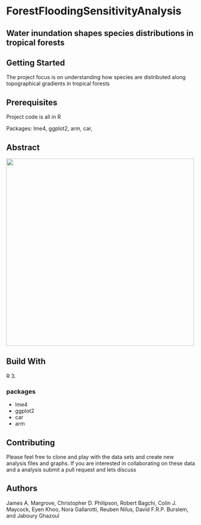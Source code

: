 
<h1>ForestFloodingSensitivityAnalysis</h1>
<h2>Water inundation shapes species distributions in tropical forests<h2>

  
<h2> Getting Started </h2>
<p>The project focus is on understanding how species are distributed along topographical gradients in tropical forests </p>

<h2>Prerequisites</h2>
<p>Project code is all in R</p>
<p>Packages: lme4, ggplot2, arm, car, </p>

<h2>Abstract</h2>
<p></p>

<img src="https://s3-eu-west-1.amazonaws.com/james.margrove/ForestFloodingReadMe/Figure1.png" width="500" />

<h2>Build With</h2>
<p> R 3. </p>
<h3>packages</h3>
<ul>
  <li>lme4</li>
  <li>ggplot2</li>
  <li>car</li>
  <li>arm</li>
</ul>

<h2>Contributing</h2>
<p>Please feel free to clone and play with the data sets and create new analysis files and graphs. If you are interested in collaborating on these data and a analysis submit a pull request and lets discuss </p>

<h2> Authors </h2>
<p>James A. Margrove, Christopher D. Philipson, Robert Bagchi, Colin J. Maycock, Eyen Khoo, Nora Gallarotti, Reuben Nilus, David F.R.P. Burslem, and Jaboury Ghazoul </p>

